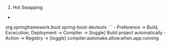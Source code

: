 1. Hot Swapping
- 
  ```xml
<dependency>
    <groupId>org.springframework.boot</groupId>
    <artifactId>spring-boot-devtools</artifactId>
</dependency>
  ```
- Preference -> Build, Excecution, Deployment -> Complier -> [toggle] Build project automatically
- Action -> Registry -> [toggle] compiler.automake.allow.when.app.running

